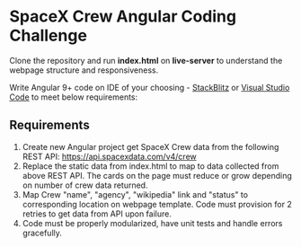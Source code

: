 # SpaceX Crew Angular Coding Challenge

Clone the repository and run **index.html** on **live-server** to understand the webpage structure and responsiveness.

Write Angular 9+ code on IDE of your choosing - [StackBlitz](https://stackblitz.com) or [Visual Studio Code](https://code.visualstudio.com/) to meet below requirements:

## Requirements

1. Create new Angular project get SpaceX Crew data from the following REST API: https://api.spacexdata.com/v4/crew
2. Replace the static data from index.html to map to data collected from above REST API. The cards on the page must reduce or grow depending on number of crew data returned.
3. Map Crew "name", "agency", "wikipedia" link and "status" to corresponding location on webpage template. Code must provision for 2 retries to get data from API upon failure.
4. Code must be properly modularized, have unit tests and handle errors gracefully.
